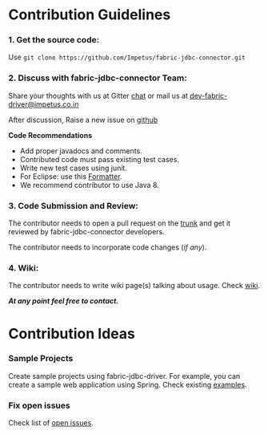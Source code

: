 # Contribution Guidelines

### 1. Get the source code: 

Use `git clone https://github.com/Impetus/fabric-jdbc-connector.git`

### 2. Discuss with fabric-jdbc-connector Team:

Share your thoughts with us at Gitter [chat](https://gitter.im/Impetus/fabric-jdbc-connector?utm_source=badge&utm_medium=badge&utm_campaign=pr-badge&utm_content=badge) or mail us at dev-fabric-driver@impetus.co.in

After discussion, Raise a new issue on [github](https://github.com/Impetus/fabric-jdbc-connector/issues)

**Code Recommendations**

- Add proper javadocs and comments.
- Contributed code must pass existing test cases.
- Write new test cases using junit.
- For Eclipse: use this [Formatter](https://github.com/JeetenJaiswal/fabric-jdbc-connector/blob/UpdateReadMeBranch/fabric-jdbc-driver/src/test/resources/eclipse-formatter/eclipse-formatter.xml.tar.gz?raw=true).
- We recommend contributor to use Java 8.


### 3. Code Submission and Review:

The contributor needs to open a pull request on the [trunk](https://github.com/Impetus/fabric-jdbc-connector/pulls) and get it reviewed by fabric-jdbc-connector developers.

The contributor needs to incorporate code changes (_if any_).

### 4. Wiki:

The contributor needs to write wiki page(s) talking about usage. Check [wiki](https://github.com/Impetus/fabric-jdbc-connector/wiki).


_**At any point feel free to contact.**_



# Contribution Ideas

### Sample Projects

Create sample projects using fabric-jdbc-driver. For example, you can create a sample web application using Spring. Check existing [examples](https://github.com/Impetus/fabric-jdbc-connector/tree/master/fabric-jdbc-examples).

### Fix open issues

 Check list of  [open issues](https://github.com/Impetus/fabric-jdbc-connector/issues).



